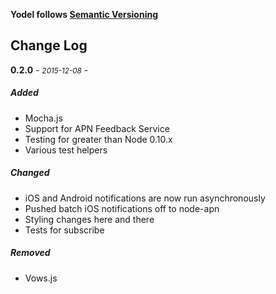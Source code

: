 **Yodel follows [Semantic Versioning](http://semver.org/)**
## Change Log

**0.2.0** - <small>_2015-12-08_</small> -

##### Added
* Mocha.js
* Support for APN Feedback Service
* Testing for greater than Node 0.10.x
* Various test helpers

##### Changed
* iOS and Android notifications are now run asynchronously
* Pushed batch iOS notifications off to node-apn
* Styling changes here and there
* Tests for subscribe

##### Removed
* Vows.js
